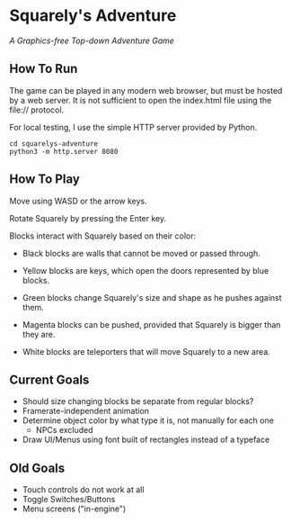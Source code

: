 # Squarely's Adventure
*A Graphics-free Top-down Adventure Game*

## How To Run

The game can be played in any modern web browser, but must be hosted by a web server. It is not sufficient to open the index.html file using the file:// protocol. 

For local testing, I use the simple HTTP server provided by Python.

~~~
cd squarelys-adventure
python3 -m http.server 8080
~~~

## How To Play

Move using WASD or the arrow keys.

Rotate Squarely by pressing the Enter key. 

Blocks interact with Squarely based on their color:
- Black blocks are walls that cannot be moved or passed through.

- Yellow blocks are keys, which open the doors represented by blue blocks.

- Green blocks change Squarely's size and shape as he pushes against them.

- Magenta blocks can be pushed, provided that Squarely is bigger than they are. 

- White blocks are teleporters that will move Squarely to a new area. 

## Current Goals
- Should size changing blocks be separate from regular blocks?
- Framerate-independent animation
- Determine object color by what type it is, not manually for each one
    - NPCs excluded
- Draw UI/Menus using font built of rectangles instead of a typeface

## Old Goals
- Touch controls do not work at all
- Toggle Switches/Buttons
- Menu screens ("in-engine")